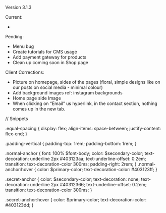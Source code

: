 Version 3.1.3

Current:

-

Pending:

- Menu bug
- Create tutorials for CMS usage
- Add payment gateway for products
- Clean up coming soon in Shop page

Client Corrections:

- Picture on homepage, sides of the pages (floral, simple designs like on our posts on social media - minimal colour)
- Add background images ref: instagram backgrounds
- Home page side Image
- When clicking on “Email” us hyperlink, in the contact section, nothing comes up in the new tab.

// Snippets

.equal-spacing {
display: flex;
align-items: space-between;
justify-content: flex-end;
}

.padding-vertical {
padding-top: 1rem;
padding-bottom: 1rem;
}

.normal-anchor {
font: 100% $font-body;
color: $secondary-color;
text-decoration: underline 2px #403123aa;
text-underline-offset: 0.2em;
transition: text-decoration-color 300ms;
padding-right: 2rem;
}
.normal-anchor:hover {
color: $primary-color;
text-decoration-color: #403123ff;
}

.secret-anchor {
color: $secondary-color;
text-decoration: none;
text-decoration: underline 2px #40312366;
text-underline-offset: 0.2em;
transition: text-decoration-color 300ms;
}

.secret-anchor:hover {
color: $primary-color;
text-decoration-color: #403123dd;
}
